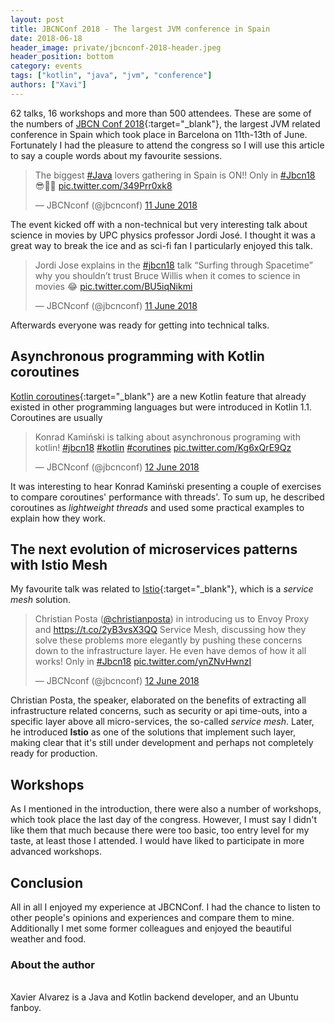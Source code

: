 ```yaml
---
layout: post
title: JBCNConf 2018 - The largest JVM conference in Spain
date: 2018-06-18
header_image: private/jbcnconf-2018-header.jpeg
header_position: bottom
category: events
tags: ["kotlin", "java", "jvm", "conference"]
authors: ["Xavi"]
---
```


62 talks, 16 workshops and more than 500 attendees. These are some of the numbers of [JBCN Conf 2018](https://www.jbcnconf.com/2018/){:target="_blank"}, the largest JVM related conference in Spain which took place in Barcelona on 11th-13th of June. Fortunately I had the pleasure to attend the congress so I will use this article to say a couple words about my favourite sessions.

<blockquote class="twitter-tweet" data-lang="en-gb"><p lang="en" dir="ltr">The biggest <a href="https://twitter.com/hashtag/Java?src=hash&amp;ref_src=twsrc%5Etfw">#Java</a> lovers gathering in Spain is ON!! Only in <a href="https://twitter.com/hashtag/Jbcn18?src=hash&amp;ref_src=twsrc%5Etfw">#Jbcn18</a> 😎👏🏻 <a href="https://t.co/349Prr0xk8">pic.twitter.com/349Prr0xk8</a></p>&mdash; JBCNconf (@jbcnconf) <a href="https://twitter.com/jbcnconf/status/1006072751248068608?ref_src=twsrc%5Etfw">11 June 2018</a></blockquote>
<script async src="https://platform.twitter.com/widgets.js" charset="utf-8"></script>

The event kicked off with a non-technical but very interesting talk about science in movies by UPC physics professor Jordi José. I thought it was a great way to break the ice and as sci-fi fan I particularly enjoyed this talk.

<blockquote class="twitter-tweet" data-lang="en-gb"><p lang="en" dir="ltr">Jordi Jose explains in the <a href="https://twitter.com/hashtag/jbcn18?src=hash&amp;ref_src=twsrc%5Etfw">#jbcn18</a> talk “Surfing through Spacetime” why you shouldn’t trust Bruce Willis when it comes to science in movies 😂 <a href="https://t.co/BU5iqNikmi">pic.twitter.com/BU5iqNikmi</a></p>&mdash; JBCNconf (@jbcnconf) <a href="https://twitter.com/jbcnconf/status/1006085056392257536?ref_src=twsrc%5Etfw">11 June 2018</a></blockquote>
<script async src="https://platform.twitter.com/widgets.js" charset="utf-8"></script>

Afterwards everyone was ready for getting into technical talks.

## Asynchronous programming with Kotlin coroutines

[Kotlin coroutines](https://kotlinlang.org/docs/reference/coroutines.html){:target="_blank"} are a new Kotlin feature that already existed in other programming languages but were introduced in Kotlin 1.1. Coroutines are usually

<blockquote class="twitter-tweet" data-lang="en-gb"><p lang="pl" dir="ltr">Konrad Kamiński is talking about asynchronous programing with kotlin! <a href="https://twitter.com/hashtag/jbcn18?src=hash&amp;ref_src=twsrc%5Etfw">#jbcn18</a> <a href="https://twitter.com/hashtag/kotlin?src=hash&amp;ref_src=twsrc%5Etfw">#kotlin</a> <a href="https://twitter.com/hashtag/corutines?src=hash&amp;ref_src=twsrc%5Etfw">#corutines</a> <a href="https://t.co/Kg6xQrE9Qz">pic.twitter.com/Kg6xQrE9Qz</a></p>&mdash; JBCNconf (@jbcnconf) <a href="https://twitter.com/jbcnconf/status/1006433642728558592?ref_src=twsrc%5Etfw">12 June 2018</a></blockquote>
<script async src="https://platform.twitter.com/widgets.js" charset="utf-8"></script>

It was interesting to hear Konrad Kamiński presenting a couple of exercises to compare coroutines' performance with threads'. To sum up, he described coroutines as _lightweight threads_ and used some practical examples to explain how they work.

## The next evolution of microservices patterns with Istio Mesh

My favourite talk was related to [Istio](https://istio.io/){:target="_blank"}, which is a _service mesh_ solution.

<blockquote class="twitter-tweet" data-lang="en-gb"><p lang="en" dir="ltr">Christian Posta (<a href="https://twitter.com/christianposta?ref_src=twsrc%5Etfw">@christianposta</a>) in introducing us to Envoy Proxy and <a href="https://t.co/2yB3vsX3QQ">https://t.co/2yB3vsX3QQ</a> Service Mesh, discussing how they solve these problems more elegantly by pushing these concerns down to the infrastructure layer. He even have demos of how it all works! Only in <a href="https://twitter.com/hashtag/Jbcn18?src=hash&amp;ref_src=twsrc%5Etfw">#Jbcn18</a> <a href="https://t.co/ynZNvHwnzI">pic.twitter.com/ynZNvHwnzI</a></p>&mdash; JBCNconf (@jbcnconf) <a href="https://twitter.com/jbcnconf/status/1006529110066200576?ref_src=twsrc%5Etfw">12 June 2018</a></blockquote>
<script async src="https://platform.twitter.com/widgets.js" charset="utf-8"></script>

Christian Posta, the speaker, elaborated on the benefits of extracting all infrastructure related concerns, such as security or api time-outs, into a specific layer above all micro-services, the so-called _service mesh_. Later, he introduced __Istio__ as one of the solutions that implement such layer, making clear that it's still under development and perhaps not completely ready for production.

## Workshops

As I mentioned in the introduction, there were also a number of workshops, which took place the last day of the congress. However, I must say I didn't like them that much because there were too basic, too entry level for my taste, at least those I attended. I would have liked to participate in more advanced workshops.

## Conclusion

All in all I enjoyed my experience at JBCNConf. I had the chance to listen to other people's opinions and experiences and compare them to mine. Additionally I met some former colleagues and enjoyed the beautiful weather and food.

### About the author

<br>
Xavier Alvarez is a Java and Kotlin backend developer, and an Ubuntu fanboy.